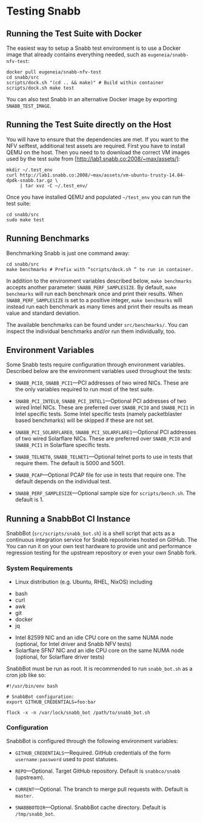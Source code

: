 # Testing Snabb


## Running the Test Suite with Docker

The easiest way to setup a Snabb test environment is to use a
Docker image that already contains everything needed, such as
`eugeneia/snabb-nfv-test`:

```
docker pull eugeneia/snabb-nfv-test
cd snabb/src
scripts/dock.sh "(cd .. && make)" # Build within container
scripts/dock.sh make test
```

You can also test Snabb in an alternative Docker image by
exporting `SNABB_TEST_IMAGE`.


## Running the Test Suite directly on the Host

You will have to ensure that the dependencies are met. If you want to the
NFV selftest, additional test assets are required. First you have to
install QEMU on the host. Then you need to to download the correct VM
images used by the test suite from
[http://lab1.snabb.co:2008/~max/assets/]:

```
mkdir ~/.test_env
curl http://lab1.snabb.co:2008/~max/assets/vm-ubuntu-trusty-14.04-dpdk-snabb.tar.gz \
     | tar xvz -C ~/.test_env/
```

Once you have installed QEMU and populated `~/test_env` you can run the
test suite:

```
cd snabb/src
sudo make test
```


## Running Benchmarks

Benchmarking Snabb is just one command away:

```
cd snabb/src
make benchmarks # Prefix with “scripts/dock.sh ” to run in container.
```

In addition to the environment variables described below, `make
benchmarks` accepts another parameter: `SNABB_PERF_SAMPLESIZE`. By
default, `make benchmarks` will run each benchmark once and print their
results. When `SNABB_PERF_SAMPLESIZE` is set to a positive integer, `make
benchmarks` will instead run each benchmark as many times and print their
results as mean value and standard deviation.

The available benchmarks can be found under `src/benchmarks/`. You can
inspect the individual benchmarks and/or run them individually, too.


## Environment Variables

Some Snabb tests require configuration through environment
variables. Described below are the environment variables used throughout
the tests:

* `SNABB_PCI0`, `SNABB_PCI1`—PCI addresses of two wired NICs. These are
  the only variables required to run most of the test suite.

* `SNABB_PCI_INTEL0`, `SNABB_PCI_INTEL1`—Optional PCI addresses of two
  wired Intel NICs. These are preferred over `SNABB_PCI0` and
  `SNABB_PCI1` in Intel specific tests. Some Intel specific tests (namely
  packetblaster based benchmarks) will be skipped if these are not set.

* `SNABB_PCI_SOLARFLARE0`, `SNABB_PCI_SOLARFLARE1`—Optional PCI addresses
  of two wired Solarflare NICs. These are preferred over `SNABB_PCI0` and
  `SNABB_PCI1` in Solarflare specific tests.

* `SNABB_TELNET0`, `SNABB_TELNET1`—Optional telnet ports to use in tests
  that require them. The default is 5000 and 5001.

* `SNABB_PCAP`—Optional PCAP file for use in tests that require one. The
  default depends on the individual test.

* `SNABB_PERF_SAMPLESIZE`—Optional sample size for
  `scripts/bench.sh`. The default is 1.


## Running a SnabbBot CI Instance

SnabbBot (`src/scripts/snabb_bot.sh`) is a shell script that acts as a
continuous integration service for Snabb repositories hosted on
GitHub. The You can run it on your own test hardware to provide unit and
performance regression testing for the upstream repository or even your
own Snabb fork.


### System Requirements

* Linux distribution (e.g. Ubuntu, RHEL, NixOS) including
 - bash
 - curl
 - awk
 - git
 - docker
 - jq
* Intel 82599 NIC and an idle CPU core on the same NUMA node (optional,
  for Intel driver and Snabb NFV tests)
* Solarflare SFN7 NIC and an idle CPU core on the same NUMA node
  (optional, for Solarflare driver tests)

SnabbBot must be run as root. It is recommended to run `snabb_bot.sh` as
a cron job like so:

```
#!/usr/bin/env bash

# SnabbBot configuration:
export GITHUB_CREDENTIALS=foo:bar

flock -x -n /var/lock/snabb_bot /path/to/snabb_bot.sh
```

### Configuration

SnabbBot is configured through the following environment variables:

* `GITHUB_CREDENTIALS`—Required. GitHub credentials of the form
  `username:password` used to post statuses.

* `REPO`—Optional. Target GitHub repository. Default is
  `snabbco/snabb` (upstream).

* `CURRENT`—Optional. The branch to merge pull requests with. Default is
  `master`.

* `SNABBBOTDIR`—Optional. SnabbBot cache directory. Default is
  `/tmp/snabb_bot`.
